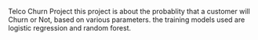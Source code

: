Telco Churn Project
this project is about the probablity that a customer will Churn or Not, based on various parameters.
the training models used are logistic regression and random forest.

